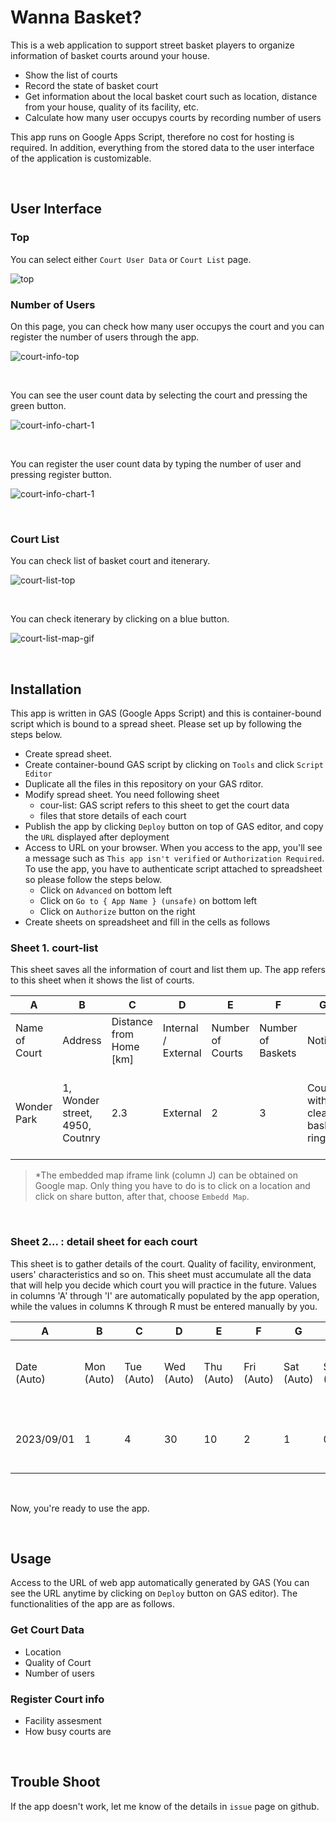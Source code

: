 # Wanna Basket?
This is a web application to support street basket players to organize information of basket courts around your house.
- Show the list of courts
- Record the state of basket court
- Get information about the local basket court such as location, distance from your house, quality of its facility, etc.
- Calculate how many user occupys courts by recording number of users

This app runs on Google Apps Script, therefore no cost for hosting is required. In addition, everything from the stored data to the user interface of the application is customizable.

<br>

## User Interface

### Top
You can select either `Court User Data` or `Court List` page.

![top](https://github.com/coding-chance/Wanna-Basket/blob/master/ui/top.jpg?raw=true)

### Number of Users
On this page, you can check how many user occupys the court and you can register the number of users through the app.

![court-info-top](https://github.com/coding-chance/Wanna-Basket/blob/master/ui/court-info-top.jpg?raw=true)

<br>

You can see the user count data by selecting the court and pressing the green button.

![court-info-chart-1](https://github.com/coding-chance/Wanna-Basket/blob/master/ui/court-info-chart.jpg?raw=true)

<br>

You can register the user count data by typing the number of user and pressing register button.

![court-info-chart-1](https://github.com/coding-chance/Wanna-Basket/blob/master/ui/court-info-register.jpg?raw=true)

<br>


### Court List
You can check list of basket court and itenerary.

![court-list-top](https://github.com/coding-chance/Wanna-Basket/blob/master/ui/court-list-top.jpg?raw=true)

<br>

You can check itenerary by clicking on a blue button.

![court-list-map-gif](https://github.com/coding-chance/Wanna-Basket/blob/master/ui/court-list-map-link-click.gif?raw=true)

<br>



## Installation
This app is written in GAS (Google Apps Script) and this is container-bound script which is bound to a spread sheet. Please set up by following the steps below.

- Create spread sheet.
- Create container-bound GAS script by clicking on `Tools` and click `Script Editor`
- Duplicate all the files in this repository on your GAS rditor.
- Modify spread sheet. You need following sheet
    - cour-list: GAS script refers to this sheet to get the court data
    - files that store details of each court
- Publish the app by clicking `Deploy` button on top of GAS editor, and copy the `URL` displayed after deployment
- Access to URL on your browser. When you access to the app, you'll see a message such as `This app isn't verified` or `Authorization Required`. To use the app, you have to authenticate script attached to spreadsheet so please follow the steps below.
    - Click on `Advanced` on bottom left
    - Click on `Go to { App Name } (unsafe)` on bottom left
    - Click on `Authorize` button on the right
- Create sheets on spreadsheet and fill in the cells as follows

### Sheet 1. court-list
This sheet saves all the information of court and list them up. The app refers to this sheet when it shows the list of courts.

| A | B | C | D | E | F | G | H | I | J | K | L | M | 
| ---- | ---- | ---- | ---- | ---- | ---- | ---- | ---- | ---- | ---- | ---- | ---- | ---- |
| Name of Court | Address | Distance from Home [km] | Internal / External | Number of Courts | Number of Baskets | Notice | Latitude | Longitude | Embed GMap iframe Link | site-officiel | reference | Google Map External Link | 
| Wonder Park | 1, Wonder street, 4950, Coutnry | 2.3 | External | 2 | 3 | Court with clean basket rings | 50.84225535372029 | 4.382280568217475 | <i frame src="https://www.google.com/maps/link" /i frame>[^1] | https://official-site.c.o.m | https://reference.c.o.m | No need to type cuz it's automatically filled with two values of coordinates |

> *The embedded map iframe link (column J) can be obtained on Google map. Only thing you have to do is to click on a location and click on share button, after that, choose `Embedd Map`.
 
<br>

### Sheet 2...  : detail sheet for each court
This sheet is to gather details of the court. Quality of facility, environment, users' characteristics and so on. This sheet must accumulate all the data that will help you decide which court you will practice in the future.
Values in columns 'A' through 'I' are automatically populated by the app operation, while the values in columns K through R must be entered manually by you.

| A | B | C | D | E | F | G | H | I | J | K | L | M | N | O | P | Q | R | 
| ---- | ---- | ---- | ---- | ---- | ---- | ---- | ---- | ---- | ---- | ---- | ---- | ---- | ---- | ---- | ---- | ---- | ---- |
| Date <br> (Auto) | Mon <br> (Auto) | Tue <br> (Auto) | Wed <br> (Auto) | Thu <br> (Auto) | Fri <br> (Auto) | Sat <br> (Auto) | Sun <br> (Auto) | Timestamp <br> (Auto) | (Empty) | Hour | User Count | Distance | Pollen | Ring Net | with Fence or without Fence | Ground Quality | Others |
| 2023/09/01 | 1 | 4 | 30 | 10 | 2 | 1 | 0 | 2023/05/26 19:46:00 |  | 19:30 - 21:00 | 5 | Easy (400m from home) | Be careful of Kaplan in April | One ring has no net | Small (1m) | Dents or holes were found | There's free waterserver near the court |

<br>

Now, you're ready to use the app.

<br>


## Usage
Access to the URL of web app automatically generated by GAS (You can see the URL anytime by clicking on `Deploy` button on GAS editor). The functionalities of the app are as follows.

### Get Court Data
- Location
- Quality of Court
- Number of users

### Register Court info
- Facility assesment
- How busy courts are

<br>

## Trouble Shoot
If the app doesn't work, let me know of the details in `issue` page on github.